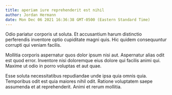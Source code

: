 ```yaml
---
title: aperiam iure reprehenderit est nihil
author: Jordan Hermann
date: Mon Dec 06 2021 16:36:38 GMT-0500 (Eastern Standard Time)
---
```

Odio pariatur corporis ut soluta. Et accusantium harum distinctio perferendis inventore optio cupiditate magni quis. Hic quidem consequuntur corrupti qui veniam facilis.

 Mollitia corporis aspernatur quos dolor ipsum nisi aut. Aspernatur alias odit est quod error. Inventore nisi doloremque eius dolore qui facilis animi qui. Maxime ut odio in porro voluptas et aut quae.

 Esse soluta necessitatibus repudiandae unde ipsa quia omnis quia. Temporibus odit est quia maiores nihil odit. Ratione voluptatem saepe assumenda et at reprehenderit. Animi et rerum mollitia.